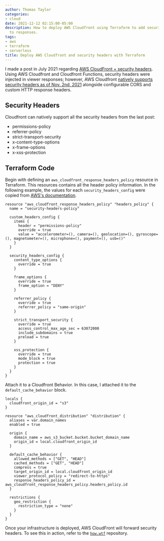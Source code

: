 ```yaml
---
author: Thomas Taylor
categories:
- cloud
date: 2021-12-12 02:15:00-05:00
description: How to deploy AWS Cloudfront using Terraform to add security headers
  to responses.
tags:
- aws
- terraform
- serverless
title: Deploy AWS Cloudfront and security headers with Terraform
---
```


I made a post in July 2021 regarding [AWS CloudFront + security headers][1]. Using AWS Cloudfront and Cloudfront Functions, security headers were injected in viewer responses; however, AWS Cloudfront [natively supports security headers as of Nov. 2nd, 2021][2] alongside configurable CORS and custom HTTP response headers.

## Security Headers

Cloudfront can natively support all the security headers from the last post:

- permissions-policy
- referrer-policy
- strict-transport-security
- x-content-type-options
- x-frame-options
- x-xss-protection

## Terraform Code

Begin with defining an `aws_cloudfront_response_headers_policy` resource in Terraform. This resources contains all the header policy information. In the following example, the values for each `security_headers_config` were copied from [AWS's documentation][3].

```hcl
resource "aws_cloudfront_response_headers_policy" "headers_policy" {
  name = "security-headers-policy"

  custom_headers_config {
    items {
      header = "permissions-policy"
      override = true
      value = "accelerometer=(), camera=(), geolocation=(), gyroscope=(), magnetometer=(), microphone=(), payment=(), usb=()"
    }
  }

  security_headers_config {
    content_type_options {
      override = true
    }

    frame_options {
      override = true
      frame_option = "DENY"
    }

    referrer_policy {
      override = true
      referrer_policy = "same-origin"
    }

    strict_transport_security {
      override = true
      access_control_max_age_sec = 63072000
      include_subdomains = true
      preload = true
    }

    xss_protection {
      override = true
      mode_block = true
      protection = true
    }
  }
}
```

Attach it to a Cloudfront Behavior. In this case, I attached it to the `default_cache_behavior` block.

```hcl
locals {
  cloudfront_origin_id = "s3"
}

resource "aws_cloudfront_distribution" "distribution" {
  aliases = var.domain_names
  enabled = true

  origin {
    domain_name = aws_s3_bucket.bucket.bucket_domain_name
    origin_id = local.cloudfront_origin_id
  }

  default_cache_behavior {
    allowed_methods = ["GET", "HEAD"]
    cached_methods = ["GET", "HEAD"]
    compress = true
    target_origin_id = local.cloudfront_origin_id
    viewer_protocol_policy = "redirect-to-https"
    response_headers_policy_id = aws_cloudfront_response_headers_policy.headers_policy.id
  }

  restrictions {
    geo_restriction {
      restriction_type = "none"
    }
  }
}
```

Once your infrastructure is deployed, AWS CloudFront will forward security headers. To see this in action, refer to the [`how.wtf`][4] repository.

[1]: https://how.wtf/deploy-cloudfront-functions-to-add-security-headers-with-aws-cdk.html
[2]: https://aws.amazon.com/about-aws/whats-new/2021/11/amazon-cloudfront-supports-cors-security-custom-http-response-headers
[3]: https://docs.aws.amazon.com/AmazonCloudFront/latest/DeveloperGuide/example-function-add-security-headers.html
[4]: https://github.com/thomasnotfound/how.wtf/blob/130df83b8bdccee26557be4a73908c30651a9a5e/terraform/modules/website/main.tf